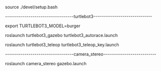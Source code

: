 source ./devel/setup.bash

-----------------------------------turtlebot3------------------------------

export TURTLEBOT3_MODEL=burger

roslaunch turtlebot3_gazebo turtlebot3_autorace.launch 

roslaunch turtlebot3_teleop turtlebot3_teleop_key.launch 

-----------------------------------camera_stereo---------------------------

roslaunch camera_stereo gazebo.launch 
